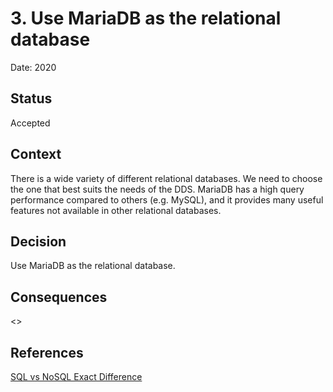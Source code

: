 # 3. Use MariaDB as the relational database

Date: 2020

## Status

Accepted

## Context

There is a wide variety of different relational databases. We need to choose the one that best suits the needs of the DDS. 
MariaDB has a high query performance compared to others (e.g. MySQL), and it provides many useful features not available in other relational databases.

## Decision

Use MariaDB as the relational database.

## Consequences

<>

## References
[SQL vs NoSQL Exact Difference](https://www.softwaretestinghelp.com/sql-vs-nosql/)